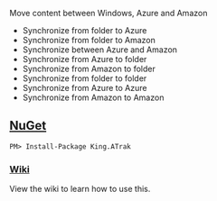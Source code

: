 Move content between Windows, Azure and Amazon
- Synchronize from folder to Azure
- Synchronize from folder to Amazon
- Synchronize between Azure and Amazon
- Synchronize from Azure to folder
- Synchronize from Amazon to folder
- Synchronize from folder to folder
- Synchronize from Azure to Azure
- Synchronize from Amazon to Amazon

## [NuGet](https://www.nuget.org/packages/King.ATrak)
```
PM> Install-Package King.ATrak
```

### [Wiki](https://github.com/jefking/King.A-Trak/wiki)
View the wiki to learn how to use this.
